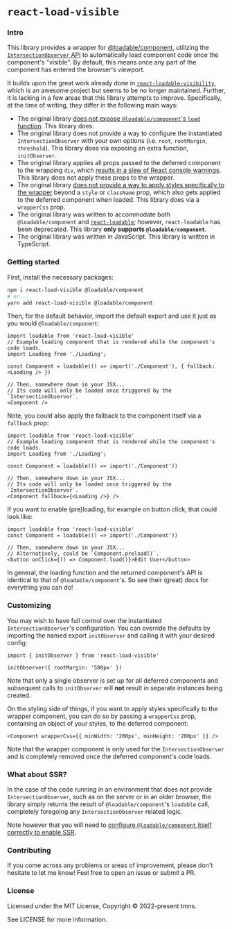 # `react-load-visible`

### Intro

This library provides a wrapper for [@loadable/component](https://github.com/gregberge/loadable-components), utilizing the [`IntersectionObserver` API](https://developer.mozilla.org/en-US/docs/Web/API/Intersection_Observer_API) to automatically load component code once the component's "visible". By default, this means once any part of the component has entered the browser's viewport.

It builds upon the great work already done in [`react-loadable-visibility`](https://github.com/stratiformltd/react-loadable-visibility), which is an awesome project but seems to be no longer maintained. Further, it is lacking in a few areas that this library attempts to improve. Specifically, at the time of writing, they differ in the following main ways:

- The original library [does not expose `@loadable/component`'s `load` function](https://github.com/stratiformltd/react-loadable-visibility/issues/40). This library does.
- The original library does not provide a way to configure the instantiated `IntersectionObserver` with your own options (i.e. `root`, `rootMargin`, `threshold`). This library does via exposing an extra function, `initObserver`.
- The original library applies all props passed to the deferred component to the wrapping `div`, which [results in a slew of React console warnings](https://github.com/stratiformltd/react-loadable-visibility/issues/35). This library does not apply these props to the wrapper.
- The original library [does not provide a way to apply styles specifically to the wrapper](https://github.com/stratiformltd/react-loadable-visibility/issues/21) beyond a `style` or `className` prop, which also gets applied to the deferred component when loaded. This library does via a `wrapperCss` prop.
- The original library was written to accommodate both `@loadable/component` and [`react-loadable`](https://github.com/jamiebuilds/react-loadable); however, `react-loadable` has been deprecated. This library **only supports `@loadable/component`**.
- The original library was written in JavaScript. This library is written in TypeScript.

### Getting started

First, install the necessary packages:

```bash
npm i react-load-visible @loadable/component
# or...
yarn add react-load-visible @loadable/component
```

Then, for the default behavior, import the default export and use it just as you would `@loadable/component`:

```tsx
import loadable from 'react-load-visible'
// Example loading component that is rendered while the component's code loads.
import Loading from './Loading';

const Component = loadable(() => import('./Component'), { fallback: <Loading /> })

// Then, somewhere down in your JSX...
// Its code will only be loaded once triggered by the `IntersectionObserver`.
<Component />
```

Note, you could also apply the fallback to the component itself via a `fallback` prop:

```tsx
import loadable from 'react-load-visible'
// Example loading component that is rendered while the component's code loads.
import Loading from './Loading';

const Component = loadable(() => import('./Component'))

// Then, somewhere down in your JSX...
// Its code will only be loaded once triggered by the `IntersectionObserver`.
<Component fallback={<Loading />} />
```

If you want to enable (pre)loading, for example on button click, that could look like:

```tsx
import loadable from 'react-load-visible'
const Component = loadable(() => import('./Component'))

// Then, somewhere down in your JSX...
// Alternatively, could be `Component.preload()`.
<button onClick={() => Component.load()}>Edit User</button>
```

In general, the loading function and the returned component's API is identical to that of `@loadable/component`'s. So see their (great) docs for everything you can do!

### Customizing

You may wish to have full control over the instantiated `IntersectionObserver`'s configuration. You can override the defaults by importing the named export `initObserver` and calling it with your desired config:

```tsx
import { initObserver } from 'react-load-visible'

initObserver({ rootMargin: '500px' })
```

Note that only a single observer is set up for all deferred components and subsequent calls to `initObserver` will **not** result in separate instances being created.

On the styling side of things, if you want to apply styles specifically to the wrapper component, you can do so by passing a `wrapperCss` prop, containing an object of your styles, to the deferred component:

```tsx
<Component wrapperCss={{ minWidth: '200px', minHeight: '200px' }} />
```

Note that the wrapper component is only used for the `IntersectionObserver` and is completely removed once the deferred component's code loads.

### What about SSR?

In the case of the code running in an environment that does not provide `IntersectionObserver`, such as on the server or in an older browser, the library simply returns the result of `@loadable/component`'s `loadable` call, completely foregoing any `IntersectionObserver` related logic.

Note however that you will need to [configure `@loadable/component` itself correctly to enable SSR](https://loadable-components.com/docs/server-side-rendering/).

### Contributing

If you come across any problems or areas of improvement, please don't hesitate to let me know! Feel free to open an issue or submit a PR.

### License
Licensed under the MIT License, Copyright © 2022-present tmns.

See LICENSE for more information.
